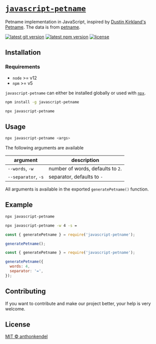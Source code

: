 # [`javascript-petname`](https://github.com/anthonkendel/javascript-petname)

Petname implementation in JavaScript, inspired by [Dustin Kirkland's Petname](https://github.com/dustinkirkland/petname). The data is from [petname](https://github.com/dustinkirkland/petname).

[![latest git version](https://img.shields.io/github/v/tag/anthonkendel/javascript-petname?label=version)](https://github.com/anthonkendel/javascript-petname)
[![latest npm version](https://img.shields.io/npm/v/anthonkendel/javascript-petname)](https://www.npmjs.com/package/@arbetsmyra/prettier-config)
[![license](https://img.shields.io/github/license/anthonkendel/javascript-petname)](https://github.com/anthonkendel/javascript-petname/blob/master/LICENSE)

## Installation

### Requirements

- `node` >= v12
- `npm` >= v5

`javascript-petname` can either be installed globally or used with [`npx`](https://www.npmjs.com/package/npx).

```bash
npm install -g javascript-petname
```

```bash
npx javascript-petname
```

## Usage

```bash
npx javascript-petname <args>
```

The following arguments are available

| argument            | description                       |
| ------------------- | --------------------------------- |
| `--words`, `-w`     | number of words, defaults to `2`. |
| `--separator`, `-s` | separator, defaults to `-`        |

All arguments is available in the exported `generatePetname()` function.

## Example

```bash
npx javascript-petname
```

```bash
npx javascript-petname -w 4 -s =
```

```javascript
const { generatePetname } = require('javascript-petname');

generatePetname();
```

```javascript
const { generatePetname } = require('javascript-petname');

generatePetname({
  words: 4,
  separator: '=',
});
```

## Contributing

If you want to contribute and make our project better, your help is very welcome.

## License

[MIT © anthonkendel](https://choosealicense.com/licenses/mit/)
